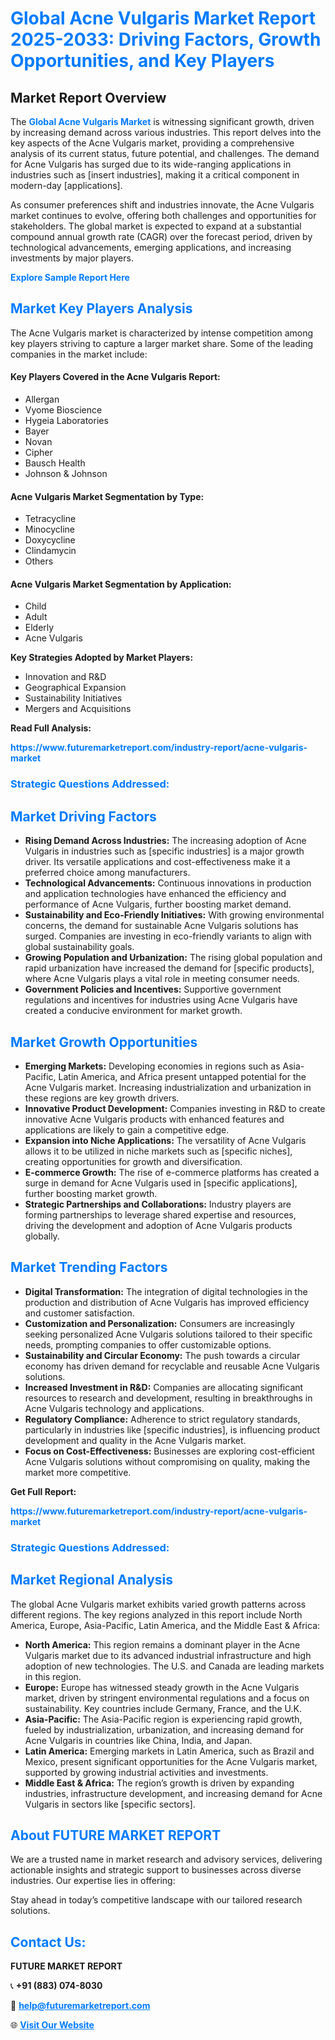 <h1 style="color: #007BFF;">Global Acne Vulgaris Market Report 2025-2033: Driving Factors, Growth Opportunities, and Key Players</h1>

<section id="overview">
<h2>Market Report Overview</h2>
<p>The <a href="https://www.futuremarketreport.com/industry-report/acne-vulgaris-market" style="color: #007BFF; text-decoration: none;"><strong>Global Acne Vulgaris Market</strong></a> is witnessing significant growth, driven by increasing demand across various industries. This report delves into the key aspects of the Acne Vulgaris market, providing a comprehensive analysis of its current status, future potential, and challenges. The demand for Acne Vulgaris has surged due to its wide-ranging applications in industries such as [insert industries], making it a critical component in modern-day [applications].</p>
<p>As consumer preferences shift and industries innovate, the Acne Vulgaris market continues to evolve, offering both challenges and opportunities for stakeholders. The global market is expected to expand at a substantial compound annual growth rate (CAGR) over the forecast period, driven by technological advancements, emerging applications, and increasing investments by major players.</p>
</section>

<section id="overview">
<p><a href="https://www.futuremarketreport.com/request-sample/reportId=122770" style="color: #007BFF; text-decoration: none;"><strong>Explore Sample Report Here</strong></a></p>
</section>

<section id="key-players">
<h2 style="color: #007BFF;">Market Key Players Analysis</h2>
<p>The Acne Vulgaris market is characterized by intense competition among key players striving to capture a larger market share. Some of the leading companies in the market include:</p>
<h4>Key Players Covered in the Acne Vulgaris Report:</h4>
<ul><li>Allergan</li><li>Vyome Bioscience</li><li>Hygeia Laboratories</li><li>Bayer</li><li>Novan</li><li>Cipher</li><li>Bausch Health</li><li>Johnson &amp; Johnson</li></ul>
<h4>Acne Vulgaris Market Segmentation by Type:</h4>
<ul><li>Tetracycline</li><li>Minocycline</li><li>Doxycycline</li><li>Clindamycin</li><li>Others</li></ul>

<h4>Acne Vulgaris Market Segmentation by Application:</h4>
<ul><li>Child</li><li>Adult</li><li>Elderly</li><li>Acne Vulgaris</li></ul>
<p><strong>Key Strategies Adopted by Market Players:</strong></p>
<ul>
<li>Innovation and R&D</li>
<li>Geographical Expansion</li>
<li>Sustainability Initiatives</li>
<li>Mergers and Acquisitions</li>
</ul>
</section>

<section>
<p><strong>Read Full Analysis: </strong></p><a href="https://www.futuremarketreport.com/industry-report/acne-vulgaris-market" style="color: #007BFF; text-decoration: none;"><strong>https://www.futuremarketreport.com/industry-report/acne-vulgaris-market</strong></a>
<h3 style="color: #007BFF;">Strategic Questions Addressed:</h3>
</section>

<section id="driving-factors">
<h2 style="color: #007BFF;">Market Driving Factors</h2>
<ul>
<li><strong>Rising Demand Across Industries:</strong> The increasing adoption of Acne Vulgaris in industries such as [specific industries] is a major growth driver. Its versatile applications and cost-effectiveness make it a preferred choice among manufacturers.</li>
<li><strong>Technological Advancements:</strong> Continuous innovations in production and application technologies have enhanced the efficiency and performance of Acne Vulgaris, further boosting market demand.</li>
<li><strong>Sustainability and Eco-Friendly Initiatives:</strong> With growing environmental concerns, the demand for sustainable Acne Vulgaris solutions has surged. Companies are investing in eco-friendly variants to align with global sustainability goals.</li>
<li><strong>Growing Population and Urbanization:</strong> The rising global population and rapid urbanization have increased the demand for [specific products], where Acne Vulgaris plays a vital role in meeting consumer needs.</li>
<li><strong>Government Policies and Incentives:</strong> Supportive government regulations and incentives for industries using Acne Vulgaris have created a conducive environment for market growth.</li>
</ul>
</section>

<section id="growth-opportunities">
<h2 style="color: #007BFF;">Market Growth Opportunities</h2>
<ul>
<li><strong>Emerging Markets:</strong> Developing economies in regions such as Asia-Pacific, Latin America, and Africa present untapped potential for the Acne Vulgaris market. Increasing industrialization and urbanization in these regions are key growth drivers.</li>
<li><strong>Innovative Product Development:</strong> Companies investing in R&D to create innovative Acne Vulgaris products with enhanced features and applications are likely to gain a competitive edge.</li>
<li><strong>Expansion into Niche Applications:</strong> The versatility of Acne Vulgaris allows it to be utilized in niche markets such as [specific niches], creating opportunities for growth and diversification.</li>
<li><strong>E-commerce Growth:</strong> The rise of e-commerce platforms has created a surge in demand for Acne Vulgaris used in [specific applications], further boosting market growth.</li>
<li><strong>Strategic Partnerships and Collaborations:</strong> Industry players are forming partnerships to leverage shared expertise and resources, driving the development and adoption of Acne Vulgaris products globally.</li>
</ul>
</section>

<section id="trending-factors">
<h2 style="color: #007BFF;">Market Trending Factors</h2>
<ul>
<li><strong>Digital Transformation:</strong> The integration of digital technologies in the production and distribution of Acne Vulgaris has improved efficiency and customer satisfaction.</li>
<li><strong>Customization and Personalization:</strong> Consumers are increasingly seeking personalized Acne Vulgaris solutions tailored to their specific needs, prompting companies to offer customizable options.</li>
<li><strong>Sustainability and Circular Economy:</strong> The push towards a circular economy has driven demand for recyclable and reusable Acne Vulgaris solutions.</li>
<li><strong>Increased Investment in R&D:</strong> Companies are allocating significant resources to research and development, resulting in breakthroughs in Acne Vulgaris technology and applications.</li>
<li><strong>Regulatory Compliance:</strong> Adherence to strict regulatory standards, particularly in industries like [specific industries], is influencing product development and quality in the Acne Vulgaris market.</li>
<li><strong>Focus on Cost-Effectiveness:</strong> Businesses are exploring cost-efficient Acne Vulgaris solutions without compromising on quality, making the market more competitive.</li>
</ul>
</section>

<section>
<p><strong>Get Full Report: </strong></p><a href="https://www.futuremarketreport.com/industry-report/acne-vulgaris-market" style="color: #007BFF; text-decoration: none;"><strong>https://www.futuremarketreport.com/industry-report/acne-vulgaris-market</strong></a>
<h3 style="color: #007BFF;">Strategic Questions Addressed:</h3>
</section>


<section id="regional-analysis">
<h2 style="color: #007BFF;">Market Regional Analysis</h2>
<p>The global Acne Vulgaris market exhibits varied growth patterns across different regions. The key regions analyzed in this report include North America, Europe, Asia-Pacific, Latin America, and the Middle East & Africa:</p>
<ul>
<li><strong>North America:</strong> This region remains a dominant player in the Acne Vulgaris market due to its advanced industrial infrastructure and high adoption of new technologies. The U.S. and Canada are leading markets in this region.</li>
<li><strong>Europe:</strong> Europe has witnessed steady growth in the Acne Vulgaris market, driven by stringent environmental regulations and a focus on sustainability. Key countries include Germany, France, and the U.K.</li>
<li><strong>Asia-Pacific:</strong> The Asia-Pacific region is experiencing rapid growth, fueled by industrialization, urbanization, and increasing demand for Acne Vulgaris in countries like China, India, and Japan.</li>
<li><strong>Latin America:</strong> Emerging markets in Latin America, such as Brazil and Mexico, present significant opportunities for the Acne Vulgaris market, supported by growing industrial activities and investments.</li>
<li><strong>Middle East & Africa:</strong> The region’s growth is driven by expanding industries, infrastructure development, and increasing demand for Acne Vulgaris in sectors like [specific sectors].</li>
</ul>
</section>

<footer>
<h2 style="color: #007BFF;">About FUTURE MARKET REPORT</h2>
<p>We are a trusted name in market research and advisory services, delivering actionable insights and strategic support to businesses across diverse industries. Our expertise lies in offering:</p>

<p>Stay ahead in today’s competitive landscape with our tailored research solutions.</p>

<h2 style="color: #007BFF;">Contact Us:</h2>
<p><strong>FUTURE MARKET REPORT</strong></p>
<p>📞 <strong>+91 (883) 074-8030</strong></p>
<p>📧 <strong><a href="mailto:help@futuremarketreport.com" style="color: #007BFF;">help@futuremarketreport.com</a></strong></p>
<p>🌐 <strong><a href="https://www.futuremarketreport.com/" style="color: #007BFF;">Visit Our Website</a></strong></p>
</footer>